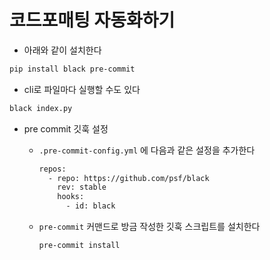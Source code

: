 # 코드포매팅 자동화하기

- 아래와 같이 설치한다

```bash
pip install black pre-commit
```

- cli로 파일마다 실행할 수도 있다

```bash
black index.py
```

- pre commit 깃훅 설정
    - `.pre-commit-config.yml` 에 다음과 같은 설정을 추가한다

        ```bash
        repos:
          - repo: https://github.com/psf/black
            rev: stable
            hooks:
              - id: black
        ```

    - `pre-commit` 커맨드로 방금 작성한 깃훅 스크립트를 설치한다

        ```bash
        pre-commit install
        ```